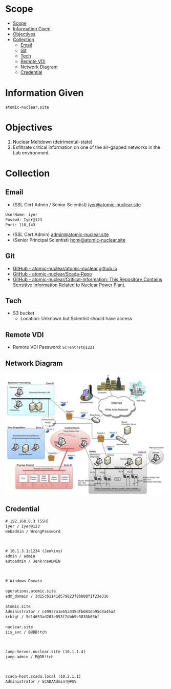 # Scope

- [Scope](#scope)
- [Information Given](#information-given)
- [Objectives](#objectives)
- [Collection](#collection)
  - [Email](#email)
  - [Git](#git)
  - [Tech](#tech)
  - [Remote VDI](#remote-vdi)
  - [Network Diagram](#network-diagram)
  - [Credential](#credential)

# Information Given
```
atomic-nuclear.site
```

# Objectives
1. Nuclear Meltdown (detrimental-state)
2. Exfiltrate critical information on one of the air-gapped networks in the Lab environment.

# Collection

## Email
* (SSL Cert Admin / Senior Scientist)
iyer@atomic-nuclear.site

```
UserName: iyer
Passwd: Iyer@123
Port: 110,143
```

* (SSL Cert Admin)
admin@atomic-nuclear.site
* (Senior Principal Scientist)
homi@atomic-nuclear.site

## Git
- [GitHub - atomic-nuclear/atomic-nuclear.github.io](https://github.com/atomic-nuclear/atomic-nuclear.github.io)
- [GitHub - atomic-nuclear/Scada-Repo](https://github.com/atomic-nuclear/Scada-Repo)
- [GitHub - atomic-nuclear/Critical-Information: This Repository Contains Sensitive Information Related to Nuclear Power Plant.](https://github.com/atomic-nuclear/Critical-Information)

## Tech
* S3 bucket
  * Location: Unknown but Scientist should have access

## Remote VDI
- Remote VDI Password:  `Sc!ent!st@1221`

## Network Diagram
![picture 1](images/6b97ece5b0b5dac8cda58670220847b8abcbeb82e79a1131d08f72278ea7e5ab.png)  

## Credential

```
# 192.168.8.3 (SSH)
iyer / Iyer@123
webadmin / WrongPassword
```

<br/>

```
# 10.1.3.1:1234 (Jenkins)
admin / admin
autoadmin / Jenk!nsADMIN
```

<br/>

```
# Windows Domain

operations.atomic.site
adm_domain / 3d15cb1141d579823f8bb08f1f23e316

atomic.site
Administrator / c49927a1eb5a335dfb681db95d3a45a2  
krbtgt / 5d14653ad207e053f2dbb9e3833b08bf

nuclear.site
iis_svc / B@DB!tch
```

<br/>

```
Jump-Server.nuclear.site (10.1.1.4)
jump-admin / B@DB!tch
```

<br/>

```
scada-host.scada.local (10.2.1.1)
Administrator / SCADAAdmin!@#$%
```